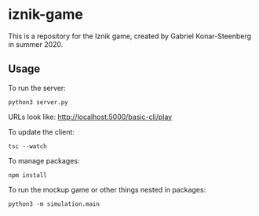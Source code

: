 # iznik-game
This is a repository for the Iznik game, created by Gabriel Konar-Steenberg in summer 2020.

## Usage
To run the server:
```
python3 server.py
```
URLs look like: [http://localhost:5000/basic-cli/play](http://localhost:5000/basic-cli/play)

To update the client:
```
tsc --watch
```

To manage packages:
```
npm install
```

To run the mockup game or other things nested in packages:
```
python3 -m simulation.main
```
